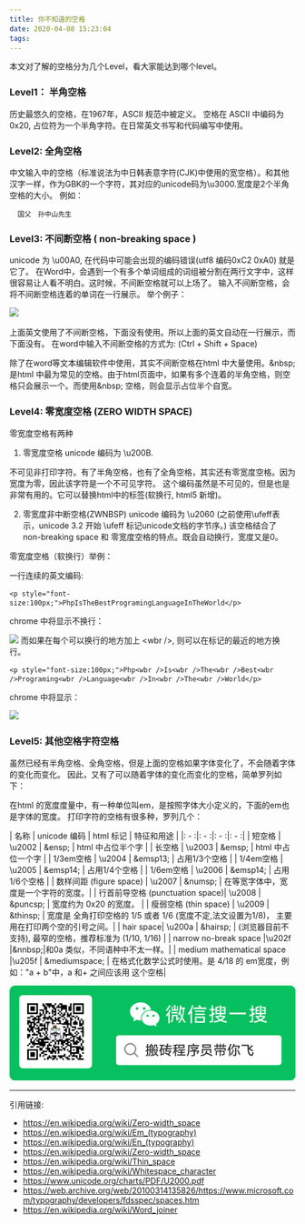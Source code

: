 ```yaml
---
title: 你不知道的空格
date: 2020-04-08 15:23:04
tags:
---
```


本文对了解的空格分为几个Level，看大家能达到哪个level。

<!--more-->

### Level1： 半角空格

历史最悠久的空格，在1967年，ASCII 规范中被定义。
空格在 ASCII 中编码为0x20, 占位符为一个半角字符。在日常英文书写和代码编写中使用。

### Level2: 全角空格

中文输入中的空格（标准说法为中日韩表意字符(CJK)中使用的宽空格）。和其他汉字一样，作为GBK的一个字符，其对应的unicode码为\u3000.宽度是2个半角空格的大小。
例如：
```
  国父　孙中山先生 
```

### Level3: 不间断空格 ( non-breaking space )

unicode 为 \u00A0, 在代码中可能会出现的编码错误(utf8 编码0xC2 0xA0) 就是它了。
在Word中，会遇到一个有多个单词组成的词组被分割在两行文字中，这样很容易让人看不明白。这时候，不间断空格就可以上场了。
输入不间断空格，会将不间断空格连着的单词在一行展示。
举个例子：

![](no-breaking-space.jpg)

上面英文使用了不间断空格，下面没有使用。所以上面的英文自动在一行展示，而下面没有。
在word中输入不间断空格的方式为: (Ctrl + Shift + Space)

除了在word等文本编辑软件中使用，其实不间断空格在html 中大量使用。\&nbsp; 是html 中最为常见的空格。由于html页面中，如果有多个连着的半角空格，则空格只会展示一个。而使用\&nbsp; 空格，则会显示占位半个自宽。

### Level4: 零宽度空格 (ZERO WIDTH SPACE)

零宽度空格有两种

1. 零宽度空格 unicode 编码为 \u200B.  

不可见非打印字符。有了半角空格，也有了全角空格，其实还有零宽度空格。因为宽度为零，因此该字符是一个不可见字符。
这个编码虽然是不可见的，但是也是非常有用的。它可以替换html中的<wbr/>标签(软换行, html5 新增)。

2. 零宽度非中断空格(ZWNBSP) unicode 编码为 \u2060  (之前使用\ufeff表示，unicode 3.2 开始 \ufeff 标记unicode文档的字节序。)
    该空格结合了 non-breaking space 和 零宽度空格的特点。既会自动换行，宽度又是0。

零宽度空格（软换行）举例：

一行连续的英文编码:
```
<p style="font-size:100px;">PhpIsTheBestProgramingLanguageInTheWorld</p>
```
chrome 中将显示不换行：

![](zero_width_space1.jpg)
而如果在每个可以换行的地方加上 \<wbr /\>, 则可以在标记的最近的地方换行。
```
<p style="font-size:100px;">Php<wbr />Is<wbr />The<wbr />Best<wbr />Programing<wbr />Language<wbr />In<wbr />The<wbr />World</p>
```
chrome 中将显示：

![](zero_width_space2.jpg)

### Level5: 其他空格字符空格

虽然已经有半角空格、全角空格，但是上面的空格如果字体变化了，不会随着字体的变化而变化。
因此，又有了可以随着字体的变化而变化的空格，简单罗列如下：

在html 的宽度度量中，有一种单位叫em，是按照字体大小定义的，下面的em也是字体的宽度。
打印字符的空格有很多种，罗列几个：

  | 名称 | unicode 编码 | html 标记 | 特征和用途 |
  |: - :|: - :|: - :|: - :|
  | 短空格     |  \u2002   |  \&ensp; | html 中占位半个字 |
  | 长空格     |  \u2003   | \&emsp; | html 中占位一个字 |
  | 1/3em空格  | \u2004 | \&emsp13; | 占用1/3个空格 |
  | 1/4em空格  | \u2005 | \&emsp14;  | 占用1/4个空格 |
  | 1/6em空格  | \u2006 | \&emsp14; |  占用1/6个空格 |
  | 数样间距 (figure space) | \u2007 | \&numsp; |  在等宽字体中，宽度是一个字符的宽度。|
  | 行首前导空格 (punctuation space)|  \u2008 | \&puncsp; | 宽度约为 0x20 的宽度。 |
  | 瘦弱空格 (thin space) | \u2009 | \&thinsp; | 宽度是 全角打印空格的 1/5 或者 1/6 (宽度不定,法文设置为1/8)， 主要用在打印两个空的引号之间。|
  | hair space| \u200a |  \&hairsp; | (浏览器目前不支持), 最窄的空格，推荐标准为 (1/10, 1/16) |
  | narrow no-break space |\u202f |\&nnbsp;|和0a 类似，不同语种中不太一样。|
  | medium mathematical space |\u205f | \&mediumspace; |  在格式化数学公式时使用。是 4/18 的 em宽度，例如："a + b"中，a 和+ 之间应该用 这个空格|

![](/images/weixin_logo.png)
  
-----
引用链接:

- https://en.wikipedia.org/wiki/Zero-width_space
- https://en.wikipedia.org/wiki/Em_(typography)
- https://en.wikipedia.org/wiki/En_(typography)
- https://en.wikipedia.org/wiki/Zero-width_space
- https://en.wikipedia.org/wiki/Thin_space
- https://en.wikipedia.org/wiki/Whitespace_character
- https://www.unicode.org/charts/PDF/U2000.pdf
- https://web.archive.org/web/20100314135826/https://www.microsoft.com/typography/developers/fdsspec/spaces.htm
- https://en.wikipedia.org/wiki/Word_joiner
